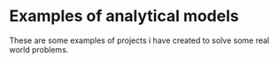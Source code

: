 # Examples of analytical models

These are some examples of projects i have created to solve some real world problems.
